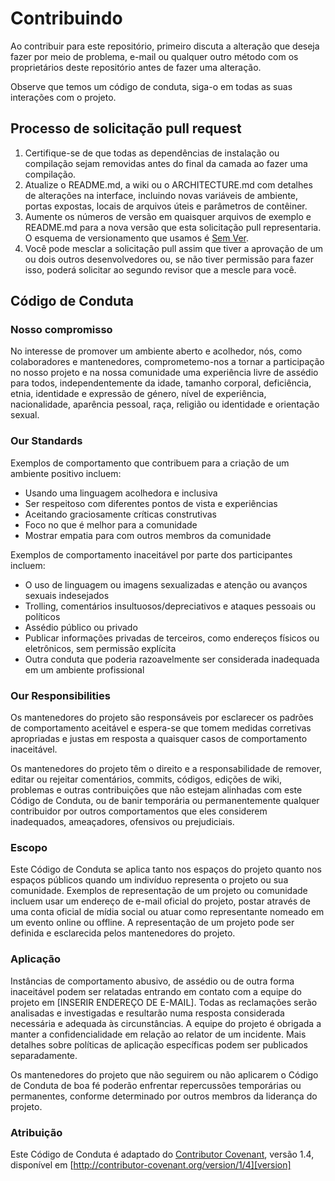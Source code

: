 # Contribuindo

Ao contribuir para este repositório, primeiro discuta a alteração que deseja fazer por meio de problema, e-mail ou qualquer outro método com os proprietários deste repositório antes de fazer uma alteração.

Observe que temos um código de conduta, siga-o em todas as suas interações com o projeto.

## Processo de solicitação pull request

1. Certifique-se de que todas as dependências de instalação ou compilação sejam removidas antes do final da camada ao fazer uma compilação.
2. Atualize o README.md, a wiki ou o ARCHITECTURE.md com detalhes de alterações na interface, incluindo novas variáveis ​​de ambiente, portas expostas, locais de arquivos úteis e parâmetros de contêiner.
3. Aumente os números de versão em quaisquer arquivos de exemplo e README.md para a nova versão que esta solicitação pull representaria. O esquema de versionamento que usamos é [Sem Ver](http://semver.org/).
4. Você pode mesclar a solicitação pull assim que tiver a aprovação de um ou dois outros desenvolvedores ou, se não tiver permissão para fazer isso, poderá solicitar ao segundo revisor que a mescle para você.

## Código de Conduta

### Nosso compromisso

No interesse de promover um ambiente aberto e acolhedor, nós, como colaboradores e mantenedores, comprometemo-nos a tornar a participação no nosso projeto e na nossa comunidade uma experiência livre de assédio para todos, independentemente da idade, tamanho corporal, deficiência, etnia, identidade e expressão de género, nível de experiência, nacionalidade, aparência pessoal, raça, religião ou identidade e orientação sexual.

### Our Standards

Exemplos de comportamento que contribuem para a criação de um ambiente positivo incluem:

* Usando uma linguagem acolhedora e inclusiva
* Ser respeitoso com diferentes pontos de vista e experiências
* Aceitando graciosamente críticas construtivas
* Foco no que é melhor para a comunidade
* Mostrar empatia para com outros membros da comunidade

Exemplos de comportamento inaceitável por parte dos participantes incluem:

* O uso de linguagem ou imagens sexualizadas e atenção ou avanços sexuais indesejados
* Trolling, comentários insultuosos/depreciativos e ataques pessoais ou políticos
* Assédio público ou privado
* Publicar informações privadas de terceiros, como endereços físicos ou eletrônicos, sem permissão explícita
* Outra conduta que poderia razoavelmente ser considerada inadequada em um ambiente profissional

### Our Responsibilities

Os mantenedores do projeto são responsáveis ​​por esclarecer os padrões de comportamento aceitável e espera-se que tomem medidas corretivas apropriadas e justas em resposta a quaisquer casos de comportamento inaceitável.

Os mantenedores do projeto têm o direito e a responsabilidade de remover, editar ou rejeitar comentários, commits, códigos, edições de wiki, problemas e outras contribuições que não estejam alinhadas com este Código de Conduta, ou de banir temporária ou permanentemente qualquer contribuidor por outros comportamentos que eles considerem inadequados, ameaçadores, ofensivos ou prejudiciais.

### Escopo

Este Código de Conduta se aplica tanto nos espaços do projeto quanto nos espaços públicos quando um indivíduo representa o projeto ou sua comunidade. Exemplos de representação de um projeto ou comunidade incluem usar um endereço de e-mail oficial do projeto, postar através de uma conta oficial de mídia social ou atuar como representante nomeado em um evento online ou offline. A representação de um projeto pode ser definida e esclarecida pelos mantenedores do projeto.

### Aplicação

Instâncias de comportamento abusivo, de assédio ou de outra forma inaceitável podem ser relatadas entrando em contato com a equipe do projeto em [INSERIR ENDEREÇO ​​DE E-MAIL]. Todas as reclamações serão analisadas e investigadas e resultarão numa resposta considerada necessária e adequada às circunstâncias. A equipe do projeto é obrigada a manter a confidencialidade em relação ao relator de um incidente. Mais detalhes sobre políticas de aplicação específicas podem ser publicados separadamente.

Os mantenedores do projeto que não seguirem ou não aplicarem o Código de Conduta de boa fé poderão enfrentar repercussões temporárias ou permanentes, conforme determinado por outros membros da liderança do projeto.

### Atribuição

Este Código de Conduta é adaptado do [Contributor Covenant][homepage],
versão 1.4, disponível em [http://contributor-covenant.org/version/1/4][version]

[homepage]: http://contributor-covenant.org
[version]: http://contributor-covenant.org/version/1/4/